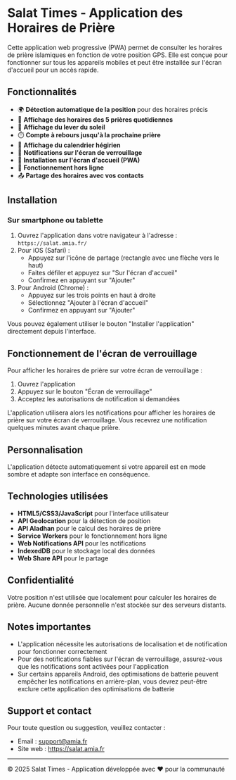 # Salat Times - Application des Horaires de Prière

Cette application web progressive (PWA) permet de consulter les horaires de prière islamiques en fonction de votre position GPS. Elle est conçue pour fonctionner sur tous les appareils mobiles et peut être installée sur l'écran d'accueil pour un accès rapide.

## Fonctionnalités

- 🌍 **Détection automatique de la position** pour des horaires précis
- 🕋 **Affichage des horaires des 5 prières quotidiennes**
- 🌅 **Affichage du lever du soleil**
- ⏱️ **Compte à rebours jusqu'à la prochaine prière**
- 📅 **Affichage du calendrier hégirien**
- 🔔 **Notifications sur l'écran de verrouillage**
- 📱 **Installation sur l'écran d'accueil (PWA)**
- 📡 **Fonctionnement hors ligne**
- 📤 **Partage des horaires avec vos contacts**

## Installation

### Sur smartphone ou tablette

1. Ouvrez l'application dans votre navigateur à l'adresse : `https://salat.amia.fr/`
2. Pour iOS (Safari) :
   - Appuyez sur l'icône de partage (rectangle avec une flèche vers le haut)
   - Faites défiler et appuyez sur "Sur l'écran d'accueil"
   - Confirmez en appuyant sur "Ajouter"
3. Pour Android (Chrome) :
   - Appuyez sur les trois points en haut à droite
   - Sélectionnez "Ajouter à l'écran d'accueil"
   - Confirmez en appuyant sur "Ajouter"

Vous pouvez également utiliser le bouton "Installer l'application" directement depuis l'interface.

## Fonctionnement de l'écran de verrouillage

Pour afficher les horaires de prière sur votre écran de verrouillage :

1. Ouvrez l'application
2. Appuyez sur le bouton "Écran de verrouillage"
3. Acceptez les autorisations de notification si demandées

L'application utilisera alors les notifications pour afficher les horaires de prière sur votre écran de verrouillage. Vous recevrez une notification quelques minutes avant chaque prière.

## Personnalisation

L'application détecte automatiquement si votre appareil est en mode sombre et adapte son interface en conséquence.

## Technologies utilisées

- **HTML5/CSS3/JavaScript** pour l'interface utilisateur
- **API Geolocation** pour la détection de position
- **API Aladhan** pour le calcul des horaires de prière
- **Service Workers** pour le fonctionnement hors ligne
- **Web Notifications API** pour les notifications
- **IndexedDB** pour le stockage local des données
- **Web Share API** pour le partage

## Confidentialité

Votre position n'est utilisée que localement pour calculer les horaires de prière. Aucune donnée personnelle n'est stockée sur des serveurs distants.

## Notes importantes

- L'application nécessite les autorisations de localisation et de notification pour fonctionner correctement
- Pour des notifications fiables sur l'écran de verrouillage, assurez-vous que les notifications sont activées pour l'application
- Sur certains appareils Android, des optimisations de batterie peuvent empêcher les notifications en arrière-plan, vous devrez peut-être exclure cette application des optimisations de batterie

## Support et contact

Pour toute question ou suggestion, veuillez contacter :

- Email : support@amia.fr
- Site web : https://salat.amia.fr

---

© 2025 Salat Times - Application développée avec ❤️ pour la communauté
